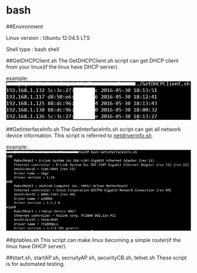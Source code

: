 # bash

##Environment

Linux version : Ubuntu 12.04.5 LTS

Shell type : bash shell



##GetDHCPClient.sh
The GetDHCPClient.sh script can get DHCP client from your linux(if the linux have DHCP server).

example:<br>
![demo image](/pic/dhcp_pic.jpg)



##GetInterfaceInfo.sh
The GetInterfaceInfo.sh script can get all network device information.
This script is referred to [netdriverinfo.sh](https://downloadcenter.intel.com/download/17289/Network-Device-and-Driver-Information-Utility-for-Linux-).

example:<br>
![demo image](/pic/info.jpg)



##iptables.sh
This script can make linux becoming a simple router(if the linux have DHCP server).



##start.sh, startAP.sh, secruityAP.sh, securityCB.sh, telnet.sh
These script is for automated testing.
